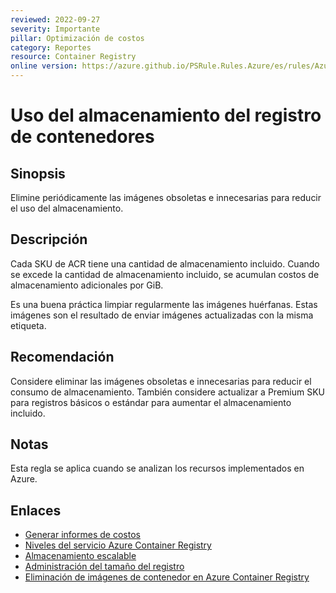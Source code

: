 ```yaml
---
reviewed: 2022-09-27
severity: Importante
pillar: Optimización de costos
category: Reportes
resource: Container Registry
online version: https://azure.github.io/PSRule.Rules.Azure/es/rules/Azure.ACR.Usage/
---
```


# Uso del almacenamiento del registro de contenedores

## Sinopsis

Elimine periódicamente las imágenes obsoletas e innecesarias para reducir el uso del almacenamiento.

## Descripción

Cada SKU de ACR tiene una cantidad de almacenamiento incluido.
Cuando se excede la cantidad de almacenamiento incluido, se acumulan costos de almacenamiento adicionales por GiB.

Es una buena práctica limpiar regularmente las imágenes huérfanas.
Estas imágenes son el resultado de enviar imágenes actualizadas con la misma etiqueta.

## Recomendación

Considere eliminar las imágenes obsoletas e innecesarias para reducir el consumo de almacenamiento.
También considere actualizar a Premium SKU para registros básicos o estándar para aumentar el almacenamiento incluido.

## Notas

Esta regla se aplica cuando se analizan los recursos implementados en Azure.

## Enlaces

- [Generar informes de costos](https://learn.microsoft.com/azure/architecture/framework/cost/monitor-reports)
- [Niveles del servicio Azure Container Registry](https://docs.microsoft.com/azure/container-registry/container-registry-skus)
- [Almacenamiento escalable](https://docs.microsoft.com/azure/container-registry/container-registry-storage#scalable-storage)
- [Administración del tamaño del registro](https://docs.microsoft.com/azure/container-registry/container-registry-best-practices#manage-registry-size)
- [Eliminación de imágenes de contenedor en Azure Container Registry](https://docs.microsoft.com/azure/container-registry/container-registry-delete)

